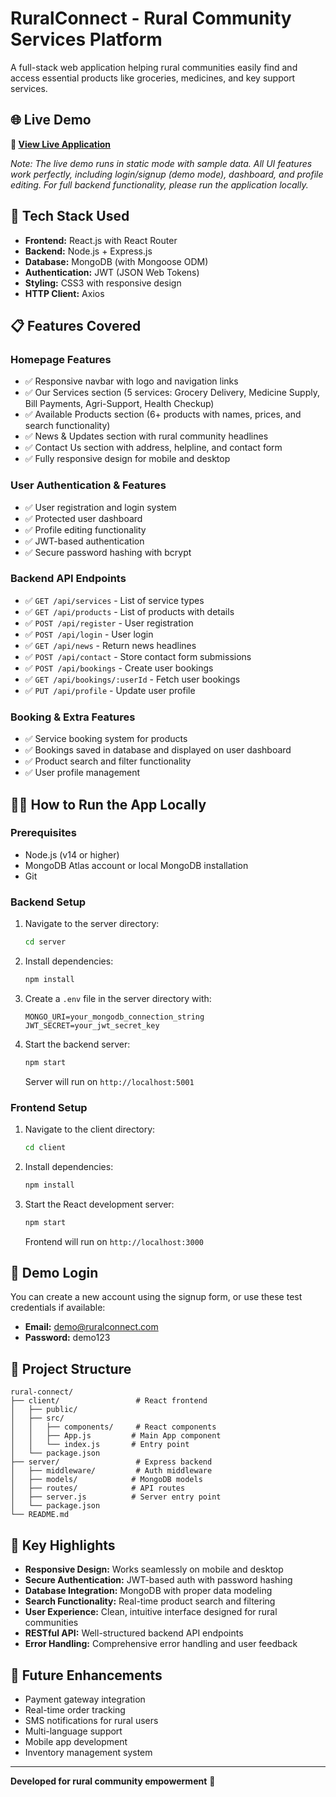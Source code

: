 # RuralConnect - Rural Community Services Platform

A full-stack web application helping rural communities easily find and access essential products like groceries, medicines, and key support services.

## 🌐 Live Demo
**🚀 [View Live Application](https://djharish795.github.io/Rural-connect--Adore)**

*Note: The live demo runs in static mode with sample data. All UI features work perfectly, including login/signup (demo mode), dashboard, and profile editing. For full backend functionality, please run the application locally.*

## 🚀 Tech Stack Used

- **Frontend:** React.js with React Router
- **Backend:** Node.js + Express.js
- **Database:** MongoDB (with Mongoose ODM)
- **Authentication:** JWT (JSON Web Tokens)
- **Styling:** CSS3 with responsive design
- **HTTP Client:** Axios

## 📋 Features Covered

### Homepage Features
- ✅ Responsive navbar with logo and navigation links
- ✅ Our Services section (5 services: Grocery Delivery, Medicine Supply, Bill Payments, Agri-Support, Health Checkup)
- ✅ Available Products section (6+ products with names, prices, and search functionality)
- ✅ News & Updates section with rural community headlines
- ✅ Contact Us section with address, helpline, and contact form
- ✅ Fully responsive design for mobile and desktop

### User Authentication & Features
- ✅ User registration and login system
- ✅ Protected user dashboard
- ✅ Profile editing functionality
- ✅ JWT-based authentication
- ✅ Secure password hashing with bcrypt

### Backend API Endpoints
- ✅ `GET /api/services` - List of service types
- ✅ `GET /api/products` - List of products with details
- ✅ `POST /api/register` - User registration
- ✅ `POST /api/login` - User login
- ✅ `GET /api/news` - Return news headlines
- ✅ `POST /api/contact` - Store contact form submissions
- ✅ `POST /api/bookings` - Create user bookings
- ✅ `GET /api/bookings/:userId` - Fetch user bookings
- ✅ `PUT /api/profile` - Update user profile

### Booking & Extra Features
- ✅ Service booking system for products
- ✅ Bookings saved in database and displayed on user dashboard
- ✅ Product search and filter functionality
- ✅ User profile management

## 🏃‍♂️ How to Run the App Locally

### Prerequisites
- Node.js (v14 or higher)
- MongoDB Atlas account or local MongoDB installation
- Git

### Backend Setup
1. Navigate to the server directory:
   ```bash
   cd server
   ```

2. Install dependencies:
   ```bash
   npm install
   ```

3. Create a `.env` file in the server directory with:
   ```env
   MONGO_URI=your_mongodb_connection_string
   JWT_SECRET=your_jwt_secret_key
   ```

4. Start the backend server:
   ```bash
   npm start
   ```
   Server will run on `http://localhost:5001`

### Frontend Setup
1. Navigate to the client directory:
   ```bash
   cd client
   ```

2. Install dependencies:
   ```bash
   npm install
   ```

3. Start the React development server:
   ```bash
   npm start
   ```
   Frontend will run on `http://localhost:3000`

## 🔐 Demo Login

You can create a new account using the signup form, or use these test credentials if available:
- **Email:** demo@ruralconnect.com
- **Password:** demo123

## 📁 Project Structure

```
rural-connect/
├── client/                 # React frontend
│   ├── public/
│   ├── src/
│   │   ├── components/     # React components
│   │   ├── App.js         # Main App component
│   │   └── index.js       # Entry point
│   └── package.json
├── server/                 # Express backend
│   ├── middleware/         # Auth middleware
│   ├── models/            # MongoDB models
│   ├── routes/            # API routes
│   ├── server.js          # Server entry point
│   └── package.json
└── README.md
```

## 🌟 Key Highlights

- **Responsive Design:** Works seamlessly on mobile and desktop
- **Secure Authentication:** JWT-based auth with password hashing
- **Database Integration:** MongoDB with proper data modeling
- **Search Functionality:** Real-time product search and filtering
- **User Experience:** Clean, intuitive interface designed for rural communities
- **RESTful API:** Well-structured backend API endpoints
- **Error Handling:** Comprehensive error handling and user feedback

## 🚀 Future Enhancements

- Payment gateway integration
- Real-time order tracking
- SMS notifications for rural users
- Multi-language support
- Mobile app development
- Inventory management system

---

**Developed for rural community empowerment** 🌾
